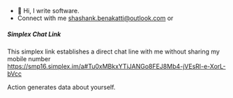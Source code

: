 - 👋 Hi, I write software.
- Connect with me shashank.benakatti@outlook.com or
##### Simplex Chat Link

This simplex link establishes a direct chat line with me without sharing my mobile number 
https://smp16.simplex.im/a#Tu0xMBkxYTiJANGo8FEJ8Mb4-jVEsRl-e-XorL-bVcc

Action generates data about yourself.
